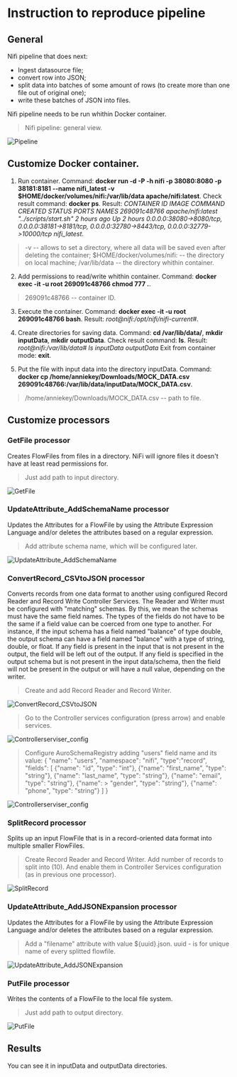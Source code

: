 Instruction to reproduce pipeline
==================================
General
-----------------------------------
Nifi pipeline that does next:
- Ingest datasource file;
- convert row into JSON;
- split data into batches of some amount of rows (to create more than one file out of original one);
- write these batches of JSON into files.

Nifi pipeline needs to be run whithin Docker container.

> Nifi pipeline: general view.

 ![Pipeline](https://raw.githubusercontent.com/AnnieKey/NifiPipeline/master/Screenshots/pipeline.png)
 
 Сustomize Docker container.
----------------------------------
1. Run container.
    Command: **docker run -d -P -h nifi -p 38080:8080 -p 38181:8181 --name nifi_latest  -v $HOME/docker/volumes/nifi:/var/lib/data apache/nifi:latest**.
    Check result command: **docker ps**.
    Result: *CONTAINER ID        IMAGE                COMMAND                 CREATED             STATUS              PORTS                                                                                                 NAMES
    269091c48766        apache/nifi:latest   "../scripts/start.sh"   2 hours ago         Up 2 hours          0.0.0.0:38080->8080/tcp, 0.0.0.0:38181->8181/tcp, 0.0.0.0:32780->8443/tcp, 0.0.0.0:32779->10000/tcp   nifi_latest*.

> -v -- allows to set a directory, where all data will be saved even after deleting the container;
> $HOME/docker/volumes/nifi: -- the directory on local machine;
> /var/lib/data -- the directory whithin container.

2. Add permissions to read/write whithin container.
    Command: **docker exec -it  -u root 269091c48766 chmod 777 .**.

> 269091c48766 -- container ID.

3. Execute the container.
    Command: **docker exec -it  -u root 269091c48766 bash**.
    Result: *root@nifi:/opt/nifi/nifi-current#*.

4. Create directories for saving data.
    Command: **cd /var/lib/data/**, **mkdir inputData**, **mkdir outputData**.
    Check result command: **ls**.
    Result: *root@nifi:/var/lib/data# ls
    inputData  outputData*
    Exit from container mode: **exit**.

5. Put the file with input data into the directory inputData.
    Command: **docker cp /home/anniekey/Downloads/MOCK_DATA.csv 269091c48766:/var/lib/data/inputData/MOCK_DATA.csv**.

> /home/anniekey/Downloads/MOCK_DATA.csv -- path to file.

 Сustomize processors
----------------------------------

### GetFile processor
Creates FlowFiles from files in a directory. NiFi will ignore files it doesn't have at least read permissions for.

> Just add path to input directory.

![GetFile](https://raw.githubusercontent.com/AnnieKey/NifiPipeline/master/Screenshots/get_file_conf.png)

### UpdateAttribute_AddSchemaName processor
Updates the Attributes for a FlowFile by using the Attribute Expression Language and/or deletes the attributes based on a regular expression.

> Add attribute schema name, which will be configured later.

![UpdateAttribute_AddSchemaName](https://raw.githubusercontent.com/AnnieKey/NifiPipeline/master/Screenshots/update_attr_schema.png)

### ConvertRecord_CSVtoJSON processor
Converts records from one data format to another using configured Record Reader and Record Write Controller Services. The Reader and Writer must be configured with "matching" schemas. By this, we mean the schemas must have the same field names. The types of the fields do not have to be the same if a field value can be coerced from one type to another. For instance, if the input schema has a field named "balance" of type double, the output schema can have a field named "balance" with a type of string, double, or float. If any field is present in the input that is not present in the output, the field will be left out of the output. If any field is specified in the output schema but is not present in the input data/schema, then the field will not be present in the output or will have a null value, depending on the writer.

> Create and add Record Reader and Record Writer.

![ConvertRecord_CSVtoJSON](https://raw.githubusercontent.com/AnnieKey/NifiPipeline/master/Screenshots/convert_record_config.png)

> Go to the Controller services configuration (press arrow) and enable services.

![Controllerserviser_config](https://raw.githubusercontent.com/AnnieKey/NifiPipeline/master/Screenshots/controllerserviser_config.png)

> Configure AuroSchemaRegistry adding "users" field name and its value:
>{
>"name": "users",
> "namespace": "nifi",
>"type":"record",
>"fields":
> [
>  {"name": "id", "type": "int"},
>  {"name": "first_name", "type": "string"},
>  {"name": "last_name", "type": "string"},
>  {"name": "email", "type": "string"},
>  {"name": > "gender", "type": "string"},
>  {"name": "phone", "type": "string"}
> ]
>}

![Controllerserviser_config](https://raw.githubusercontent.com/AnnieKey/NifiPipeline/master/Screenshots/AuroSchemaRegistry_config.png)

### SplitRecord processor
Splits up an input FlowFile that is in a record-oriented data format into multiple smaller FlowFiles.

> Create Record Reader and Record Writer.
> Add number of records to split into (10).
> And enable them in Controller Services configuration (as in previous one processor).

![SplitRecord](https://raw.githubusercontent.com/AnnieKey/NifiPipeline/master/Screenshots/split_record_config.png)

### UpdateAttribute_AddJSONExpansion processor
Updates the Attributes for a FlowFile by using the Attribute Expression Language and/or deletes the attributes based on a regular expression.

> Add a "filename" attribute with value ${uuid}.json.
> uuid - is for unique name of every splitted flowfile.

![UpdateAttribute_AddJSONExpansion](https://raw.githubusercontent.com/AnnieKey/NifiPipeline/master/Screenshots/update_attr_addJSONexpan.png)

### PutFile processor
Writes the contents of a FlowFile to the local file system.

> Just add path to output directory.

![PutFile](https://raw.githubusercontent.com/AnnieKey/NifiPipeline/master/Screenshots/put_file_config.png)

Results
---------------------

You can see it in inputData and outputData directories.












